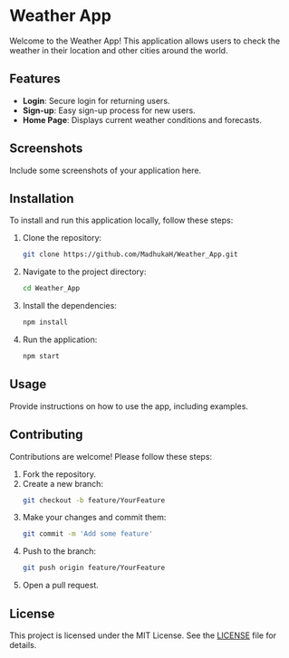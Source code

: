 # Weather App

Welcome to the Weather App! This application allows users to check the weather in their location and other cities around the world.

## Features

- **Login**: Secure login for returning users.
- **Sign-up**: Easy sign-up process for new users.
- **Home Page**: Displays current weather conditions and forecasts.

## Screenshots

Include some screenshots of your application here.

## Installation

To install and run this application locally, follow these steps:

1. Clone the repository:
    ```sh
    git clone https://github.com/MadhukaH/Weather_App.git
    ```
2. Navigate to the project directory:
    ```sh
    cd Weather_App
    ```
3. Install the dependencies:
    ```sh
    npm install
    ```
4. Run the application:
    ```sh
    npm start
    ```

## Usage

Provide instructions on how to use the app, including examples.

## Contributing

Contributions are welcome! Please follow these steps:

1. Fork the repository.
2. Create a new branch:
    ```sh
    git checkout -b feature/YourFeature
    ```
3. Make your changes and commit them:
    ```sh
    git commit -m 'Add some feature'
    ```
4. Push to the branch:
    ```sh
    git push origin feature/YourFeature
    ```
5. Open a pull request.

## License

This project is licensed under the MIT License. See the [LICENSE](LICENSE) file for details.
